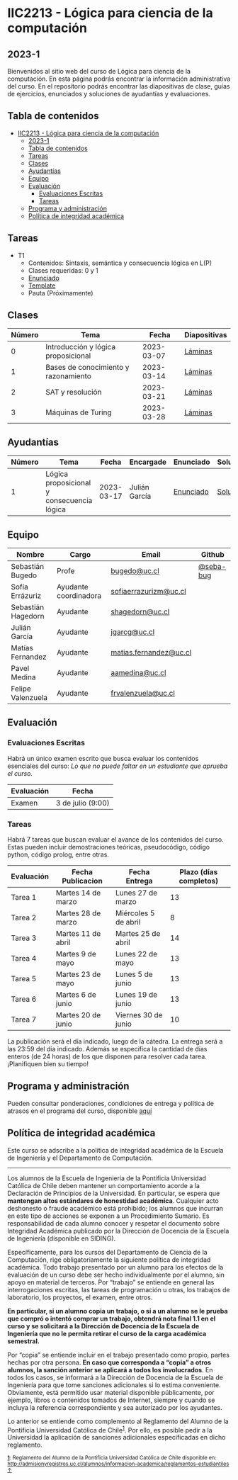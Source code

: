 # IIC2213 - Lógica para ciencia de la computación

## 2023-1

Bienvenidos al sitio web del curso de Lógica para ciencia de la computación. En esta página podrás encontrar la información administrativa del curso. En el repositorio podrás encontrar las diapositivas de clase, guías de ejercicios, enunciados y soluciones de ayudantías y evaluaciones.

## Tabla de contenidos

- [IIC2213 - Lógica para ciencia de la computación](#iic2213---lógica-para-ciencia-de-la-computación)
  - [2023-1](#2023-1)
  - [Tabla de contenidos](#tabla-de-contenidos)
  - [Tareas](#tareas)
  - [Clases](#clases)
  - [Ayudantías](#ayudantías)
  - [Equipo](#equipo)
  - [Evaluación](#evaluación)
    - [Evaluaciones Escritas](#evaluaciones-escritas)
    - [Tareas](#tareas-1)
  - [Programa y administración](#programa-y-administración)
  - [Política de integridad académica](#política-de-integridad-académica)


## Tareas

- T1
  - Contenidos: Sintaxis, semántica y consecuencia lógica en L(P)
  - Clases requeridas: 0 y 1
  - [Enunciado](https://github.com/IIC2213-PUC/IIC2213-2023-1/blob/main/tareas/tarea1.pdf)
  - [Template](https://github.com/IIC2213-PUC/IIC2213-2023-1/tree/main/tareas/tarea1)
  - Pauta (Próximamente)

## Clases

| Número | Tema | Fecha | Diapositivas  |
|---- | ------------------------------------------ | --- | ----------------------------------------------------------------------------------------------------------------------------------------------------------------------------------------------- | 
| 0 | Introducción y lógica proposicional | 2023-03-07 | [Láminas](https://github.com/IIC2213-PUC/IIC2213-2023-1/blob/main/clases/class00%20-%20Introducci%C3%B3n%20y%20l%C3%B3gica%20proposicional.pdf) |
| 1 | Bases de conocimiento y razonamiento | 2023-03-14 | [Láminas](https://github.com/IIC2213-PUC/IIC2213-2023-1/blob/main/clases/class01%20-%20Bases%20de%20conocimiento%20y%20razonamiento.pdf) |
| 2 | SAT y resolución | 2023-03-21 | [Láminas](https://github.com/IIC2213-PUC/IIC2213-2023-1/blob/main/clases/class02%20-%20SAT%20y%20resoluci%C3%B3n.pdf) |
| 3 | Máquinas de Turing | 2023-03-28 | [Láminas](https://github.com/IIC2213-PUC/IIC2213-2023-1/blob/main/clases/class03%20-%20M%C3%A1quinas%20de%20Turing.pdf) |

  ## Ayudantías

| Número | Tema | Fecha | Encargade | Enunciado   | Solución |
| --- | --- | --- | --- | --- | -- |
| 1 | Lógica proposicional y consecuencia lógica | 2023-03-17 | Julián García | [Enunciado](https://github.com/IIC2213-PUC/IIC2213-2023-1/blob/main/ayudantias/Ayudantia1.pdf) | [Solución](https://github.com/IIC2213-PUC/IIC2213-2023-1/blob/main/ayudantias/Ayudantia_1-Solucion.pdf) |


## Equipo

| Nombre  | Cargo | Email | Github |
| -------------- | ------ | ---------------- | ----------- |
| Sebastián Bugedo | Profe  | bugedo@uc.cl | [@seba-bug](https://github.com/seba-bug) |
| Sofía Errázuriz | Ayudante coordinadora  | sofiaerrazurizm@uc.cl | |
| Sebastián Hagedorn | Ayudante   | shagedorn@uc.cl | |
| Julián García | Ayudante   | jgarcg@uc.cl | |
| Matías Fernandez | Ayudante   | matias.fernandez@uc.cl | |
| Pavel Medina | Ayudante | aamedina@uc.cl | |
| Felipe Valenzuela | Ayudante | frvalenzuela@uc.cl | |

## Evaluación


### Evaluaciones Escritas

Habrá un único examen escrito que busca evaluar los contenidos esenciales del curso: _Lo que no puede faltar en un estudiante que aprueba el curso._

| Evaluación | Fecha |
| -------------- | --------- |
| Examen | 3 de julio (9:00) |

### Tareas

Habrá 7 tareas que buscan evaluar el avance de los contenidos del curso. Estas pueden incluir demostraciones teóricas, pseudocódigo, código python, código prolog, entre otras.



| Evaluación | Fecha Publicacion  | Fecha Entrega        | Plazo (días completos) |
| --------- | ----------------- | -----------------   |  -- |
| Tarea 1    | Martes 14 de marzo | Lunes 27 de marzo    | 13 |
| Tarea 2    | Martes 28 de marzo | Miércoles 5 de abril | 8 |
| Tarea 3    | Martes 11 de abril | Martes 25 de abril   | 14 |
| Tarea 4    | Martes 9 de mayo   | Lunes 22 de mayo     | 13 |
| Tarea 5    | Martes 23 de mayo  | Lunes 5 de junio     | 13 |
| Tarea 6    | Martes 6 de junio  | Lunes 19 de junio    | 13 |
| Tarea 7    | Martes 20 de junio | Viernes 30 de junio  | 10 |

La publicación será el día indicado, luego de la cátedra. La entrega será a las 23:59 del día indicado. Además se especifica la cantidad de días enteros (de 24 horas) de los que disponen para resolver cada tarea. ¡Planifiquen bien su tiempo!



## Programa y administración

Pueden consultar ponderaciones, condiciones de entrega y política de atrasos en el programa del curso, disponible [aquí](https://github.com/IIC2213-PUC/IIC2213-2023-1/blob/main/programa/programa.pdf)

## Política de integridad académica

Este curso se adscribe a la política de integridad académica de la Escuela de Ingeniería y el Departamento de Computación.

---

Los alumnos de la Escuela de Ingeniería de la Pontificia Universidad Católica de Chile deben mantener un comportamiento acorde a la Declaración de Principios de la Universidad. En particular, se espera que **mantengan altos estándares de honestidad académica**. Cualquier acto deshonesto o fraude académico está prohibido; los alumnos que incurran en este tipo de acciones se exponen a un Procedimiento Sumario. Es responsabilidad de cada alumno conocer y respetar el documento sobre Integridad Académica publicado por la Dirección de Docencia de la Escuela de Ingeniería (disponible en SIDING).

Específicamente, para los cursos del Departamento de Ciencia de la Computación, rige obligatoriamente la siguiente política de integridad académica. Todo trabajo presentado por un alumno para los efectos de la evaluación de un curso debe ser hecho individualmente por el alumno, sin apoyo en material de terceros. Por “trabajo” se entiende en general las interrogaciones escritas, las tareas de programación u otras, los trabajos de laboratorio, los proyectos, el examen, entre otros.

**En particular, si un alumno copia un trabajo, o si a un alumno se le prueba que compró o intentó comprar un trabajo, obtendrá nota final 1.1 en el curso y se solicitará a la Dirección de Docencia de la Escuela de Ingeniería que no le permita retirar el curso de la carga académica semestral.**

Por “copia” se entiende incluir en el trabajo presentado como propio, partes hechas por otra persona. **En caso que corresponda a “copia” a otros alumnos, la sanción anterior se aplicará a todos los involucrados**. En todos los casos, se informará a la Dirección de Docencia de la Escuela de Ingeniería para que tome sanciones adicionales si lo estima conveniente. Obviamente, está permitido usar material disponible públicamente, por ejemplo, libros o contenidos tomados de Internet, siempre y cuando se incluya la referencia correspondiente y sea autorizado por los ayudantes.

Lo anterior se entiende como complemento al Reglamento del Alumno de la Pontificia Universidad Católica de
Chile<sup><a name="pucCLBack">[1](#pucCL)</a></sup>. Por ello, es posible pedir a la Universidad la aplicación de sanciones adicionales especificadas en dicho reglamento.

<sub>**<a name="pucCL">[1](#pucCL)</a>**: Reglamento del Alumno de la Pontificia Universidad Católica de Chile disponible en: http://admisionyregistros.uc.cl/alumnos/informacion-academica/reglamentos-estudiantiles [&#8593;](#pucCLBack)</sub>
